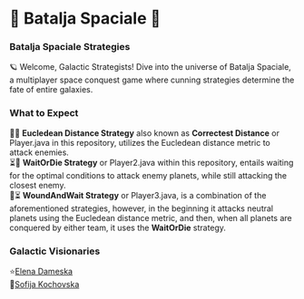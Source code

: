 # 🚀 Batalja Spaciale 🚀

### Batalja Spaciale Strategies

🪐 Welcome, Galactic Strategists! Dive into the universe of Batalja Spaciale, a multiplayer space conquest game where cunning strategies determine the fate of entire galaxies.

### What to Expect

📏📍 **Eucledean Distance Strategy** also known as __Correctest Distance__ or Player.java in this repository, utilizes the Eucledean distance metric to attack enemies.<br>
⏳📐 **WaitOrDie Strategy** or Player2.java within this repository, entails waiting for the optimal conditions to attack enemy planets, while still attacking the closest enemy.<br>
📍⏳  **WoundAndWait Strategy** or Player3.java, is a combination of the aforementioned strategies, however, in the beginning it attacks neutral planets using the Eucledean distance metric, 
and then, when all planets are conquered by either team, it uses the __WaitOrDie__ strategy.

### Galactic Visionaries
⭐[Elena Dameska](https://github.com/edameska)<br>
🌟[Sofija Kochovska](https://github.com/sof42)
